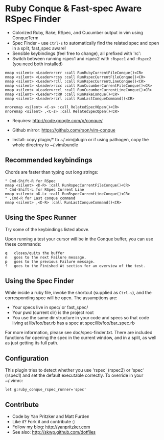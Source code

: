 Ruby Conque & Fast-spec Aware RSpec Finder
============

 * Colorized Ruby, Rake, RSpec, and Cucumber output in vim using ConqueTerm
 * Spec Finder - use `Ctrl-s` to automatically find the related spec and open in a split, fast_spec aware!
 * Sensible keybindings (feel free to change), all prefixed with 'rc':
 * Switch between running rspec1 and rspec2 with `:Rspec1` and `:Rspec2` (you need both installed)

```vim
nmap <silent> <Leader>rcrr :call RunRubyCurrentFileConque()<CR>
nmap <silent> <Leader>rcss :call RunRspecCurrentFileConque()<CR>
nmap <silent> <Leader>rcll :call RunRspecCurrentLineConque()<CR>
nmap <silent> <Leader>rccc :call RunCucumberCurrentFileConque()<CR>
nmap <silent> <Leader>rccl :call RunCucumberCurrentLineConque()<CR>
nmap <silent> <Leader>rcRR :call RunRakeConque()<CR>
nmap <silent> <Leader>rcrl :call RunLastConqueCommand()<CR>

nnoremap <silent> <C-s> :call RelatedSpecVOpen()<CR>
nnoremap <silent> ,<C-s> :call RelatedSpecOpen()<CR>
```

 * Requires: http://code.google.com/p/conque/
 * Github mirror: https://github.com/rson/vim-conque

 * Install: copy plugin/* to ~/.vim/plugin or if using pathogen,
   copy the whole directroy to ~/.vim/bundle

Recommended keybindings
-------------

Chords are faster than typing out long strings:

```vim
" Cmd-Shift-R for RSpec
nmap <silent> <D-R> :call RunRspecCurrentFileConque()<CR>
" Cmd-Shift-L for RSpec Current Line
nmap <silent> <D-L> :call RunRspecCurrentLineConque()<CR>
" ,Cmd-R for Last conque command
nmap <silent> ,<D-R> :call RunLastConqueCommand()<CR>
```

Using the Spec Runner
-------------
Try some of the keybindings listed above.

Upon running a test your cursor will be in the Conque buffer, you can use these commands:

    q   closes/quits the buffer
    n   goes to the next Failure message.
    p   goes to the previous Failure message.
    f   goes to the Finished At section for an overview of the test.

Using the Spec Finder
--------------

While inside a ruby file, invoke the shortcut (supplied as `Ctrl-s`), and
the corresponding spec will be open. The assumptions are:

  * Your specs live in spec/ or fast_spec/
  * Your pwd (current dir) is the project root
  * You use the same dir structure in your code and specs so that
    code living at lib/foo/bar.rb has a spec at spec/lib/foo/bar_spec.rb

For more information, please see doc/spec-finder.txt. There are included
functions for opening the spec in the current window, and in a split, as
well as just getting its full path.


Configuration
--------------

This plugin tries to detect whether you use 'rspec' (rspec2) or
'spec' (rspec1) and set the default executable correctly. To override in your ~/.vimrc:

    let g:ruby_conque_rspec_runner='spec'

Contribute
--------------
 * Code by Yan Pritzker and Matt Furden
 * Like it? Fork it and contribute :)
 * Follow my blog: http://yanpritzker.com
 * See also: http://skwp.github.com/dotfiles
